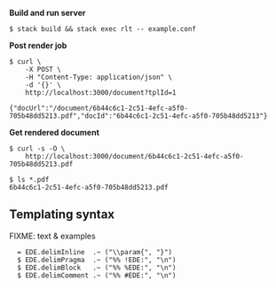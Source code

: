 
**Build and run server**

```
$ stack build && stack exec rlt -- example.conf
```


**Post render job**

```
$ curl \
    -X POST \
    -H "Content-Type: application/json" \
    -d '{}' \
    http://localhost:3000/document?tplId=1

{"docUrl":"/document/6b44c6c1-2c51-4efc-a5f0-705b48dd5213.pdf","docId":"6b44c6c1-2c51-4efc-a5f0-705b48dd5213"}
```

**Get rendered document**

```
$ curl -s -O \
    http://localhost:3000/document/6b44c6c1-2c51-4efc-a5f0-705b48dd5213.pdf

$ ls *.pdf
6b44c6c1-2c51-4efc-a5f0-705b48dd5213.pdf
```


Templating syntax
-----------------

FIXME: text & examples

```
  = EDE.delimInline  .~ ("\\param{", "}")
  $ EDE.delimPragma  .~ ("%% !EDE:", "\n")
  $ EDE.delimBlock   .~ ("%% %EDE:", "\n")
  $ EDE.delimComment .~ ("%% #EDE:", "\n")
```
